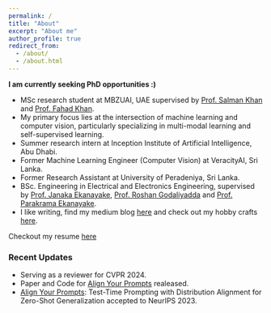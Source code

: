 ```yaml
---
permalink: /
title: "About"
excerpt: "About me"
author_profile: true
redirect_from: 
  - /about/
  - /about.html
---
```


<!-- Global site tag (gtag.js) - Google Analytics -->
<script async src="https://www.googletagmanager.com/gtag/js?id=G-W3Q11QFD2Y"></script>
<script>
  window.dataLayer = window.dataLayer || [];
  function gtag(){dataLayer.push(arguments);}
  gtag('js', new Date());

  gtag('config', 'G-W3Q11QFD2Y');
</script>


**I am currently seeking PhD opportunities :)**

* MSc research student at MBZUAI, UAE supervised by [Prof. Salman Khan](https://scholar.google.com.pk/citations?user=M59O9lkAAAAJ&hl=en)
  and [Prof. Fahad Khan](https://scholar.google.com/citations?user=zvaeYnUAAAAJ&hl=en).
* My primary focus lies at the intersection of machine learning and computer vision, particularly specializing in multi-modal learning and self-supervised learning. 
* Summer research intern at Inception Institute of Artificial Intelligence, Abu Dhabi.
* Former Machine Learning Engineer (Computer Vision) at VeracityAI, Sri Lanka.
* Former Research Assistant at University of Peradeniya, Sri Lanka.
* BSc. Engineering in Electrical and Electronics Engineering, supervised by [Prof. Janaka Ekanayake](https://scholar.google.com/citations?user=yqup6Q8AAAAJ&hl=en), [Prof. Roshan Godaliyadda](https://scholar.google.com/citations?user=6_XOJbsAAAAJ&hl=en) and [Prof. Parakrama Ekanayake](https://scholar.google.com/citations?user=uJvb7zwAAAAJ&hl=en).
* I like writing, find my medium blog [here](https://jameel-hassan.medium.com) and check out my hobby crafts [here](https://jameelhassan.github.io/hobbies/).

Checkout my resume [here](https://jameelhassan.github.io/files/JameelHassan.pdf)

### Recent Updates

* Serving as a reviewer for CVPR 2024. 
* Paper and Code for [Align Your Prompts](https://jameelhassan.github.io/promptalign) realeased. 
* [Align Your Prompts](https://jameelhassan.github.io/promptalign): Test-Time Prompting with Distribution Alignment for Zero-Shot Generalization accepted to NeurIPS 2023.
